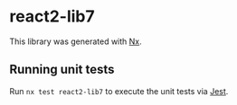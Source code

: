 # react2-lib7

This library was generated with [Nx](https://nx.dev).

## Running unit tests

Run `nx test react2-lib7` to execute the unit tests via [Jest](https://jestjs.io).

